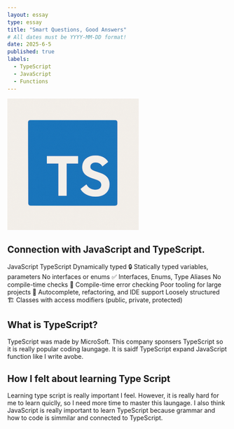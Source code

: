 ```yaml
---
layout: essay
type: essay
title: "Smart Questions, Good Answers"
# All dates must be YYYY-MM-DD format!
date: 2025-6-5
published: true
labels:
  - TypeScript
  - JavaScript
  - Functions
---
```


<img width="300px" class="rounded float-start pe-4" src="../img/ts.png">

## Connection with JavaScript and TypeScript.

JavaScript	                          TypeScript 
Dynamically typed	                   🔒 Statically typed variables, parameters
No interfaces or enums	             ✅ Interfaces, Enums, Type Aliases
No compile-time checks	             🧠 Compile-time error checking
Poor tooling for large projects	     🧰 Autocomplete, refactoring, and IDE support
Loosely structured	                 🏗️ Classes with access modifiers (public, private, protected)

## What is TypeScript?

TypeScript was made by MicroSoft. This company sponsers TypeScript so it is really popular coding laungage. It is saidf TypeScript expand JavaScript function like I write avobe.

## How I felt about learning Type Script

Learning type script is really important I feel. However, it is really hard for me to learn quiclly, so I need more time to master this laungage. I also think JavaScript is really important to learn TypeScript because grammar and how to code is simmilar and connected to TypeScript. 


